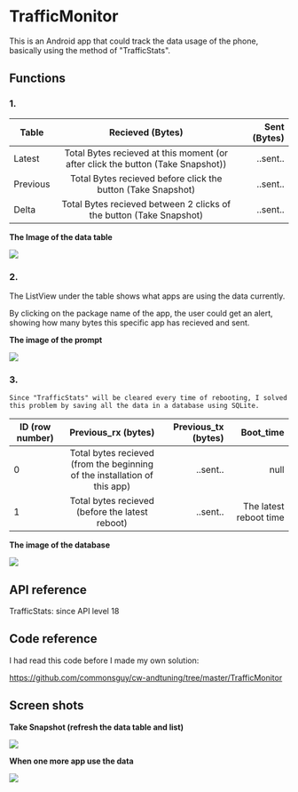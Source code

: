 # TrafficMonitor
  This is an Android app that could track the data usage of the phone, basically using the method of "TrafficStats".
  
  
## Functions
###  1. 
  
| Table      | Recieved (Bytes)        | Sent (Bytes)  |
| ------------- |:-------------:| -----:|
| Latest      | Total Bytes recieved at this moment (or after click the button (Take Snapshot)) | ..sent.. |
| Previous      | Total Bytes recieved before click the button (Take Snapshot)      |   ..sent.. |
| Delta | Total Bytes recieved between 2 clicks of the button (Take Snapshot)     |    ..sent.. |
    
   **The Image of the data table**


 ![](./img/1.jpg)
  
###  2. 
  
   The ListView under the table shows what apps are using the data currently.
  
   By clicking on the package name of the app, the user could get an alert, showing how many bytes this specific app has recieved and sent. 


**The image of the prompt**


 ![](./img/3.jpg)


### 3. 
  
    Since "TrafficStats" will be cleared every time of rebooting, I solved this problem by saving all the data in a database using SQLite. 


| ID (row number)      | Previous_rx (bytes)       | Previous_tx (bytes) |  Boot_time |
| ------------- |:-------------:| -----:|-----:|
| 0      | Total bytes recieved (from the beginning of the installation of this app) | ..sent.. | null  |
| 1      | Total bytes recieved (before the latest reboot)  |  ..sent.. | The latest reboot time |


**The image of the database**


![](./img/2.png)



## API reference
  TrafficStats: since API level 18

## Code reference
  I had read this code before I made my own solution:
  
  https://github.com/commonsguy/cw-andtuning/tree/master/TrafficMonitor

## Screen shots


**Take Snapshot (refresh the data table and list)**

![](./img/first.gif)


**When one more app use the data**

![](./img/second.gif)
